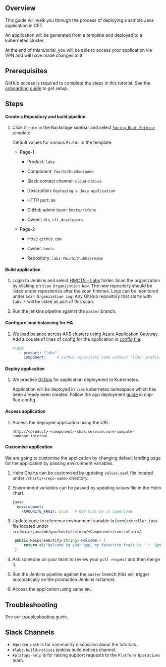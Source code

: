 ## Overview

This guide will walk you through the process of deploying a sample Java application in CFT.

An application will be generated from a template and deployed to a kubernetes cluster.

At the end of this tutorial, you will be able to access your application via VPN and will have made changes to it.

## Prerequisites

GitHub access is required to complete the steps in this tutorial. See the [onboarding guide](https://hmcts.github.io/onboarding/team/github.html#github) to get setup.


## Steps

#### Create a Repository and build pipeline

1. Click `Create` in the Backstage sidebar and select [`Spring Boot Service`](https://backstage.platform.hmcts.net/create) template. 

   Default values for various `Fields` in the template.
   
   
   - Page-1
   
       - Product:                       `labs`
           
       - Component:                     `YourGithubUsername`
        
       - Slack contact channel:         `cloud-native`
            
       - Description:                   `Deploying a Java application`
        
       - HTTP port:                     `80`
        
       - GitHub admin team:             `hmcts/reform`
       
       - Owner:                         `dts_cft_developers`
       
       
   - Page-2
   
       - Host:                          `github.com`
       
       - Owner:                         `hmcts`
       
       - Repository:                    `labs-YourGithubUsername`
 

#### Build application

1. Login to Jenkins and select [HMCTS - Labs](https://sandbox-build.platform.hmcts.net/job/HMCTS_Sandbox_LABS/) folder.
Scan the organization by clicking on `Scan Organization Now`.
The new repository should be listed under repositories after the scan finishes.
Logs can be monitored under `Scan Organization Log`.
Any GitHub repository that starts with `labs-*` will be listed as part of this scan.


2. Run the jenkins pipeline against the `master` branch.

#### Configure load balancing for HA

1. We load balance across AKS clusters using [Azure Application Gateway](https://docs.microsoft.com/en-us/azure/application-gateway/overview). Add a couple of lines of config for the application in [config file](https://github.com/hmcts/azure-platform-terraform/blob/master/environments/sbox/backend_lb_config.yaml).

   ```yaml
   #labs
      - product: "labs"
        component:     # GitHub repository name without "labs" prefix, e.g. `YourGithubUsername`
   ```
     
#### Deploy application

1. We practise [GitOps](https://www.weave.works/technologies/gitops/) for application deployment to Kubernetes.

   Application will be deployed in `labs` kubernetes namespace which has been already been created. 
   Follow the app deployment [guide](hmcts/cnp-flux-config@master/docs/app-deployment-v2.md#add-a-new-application) in cnp-flux-config.

#### Access application

1. Access the deployed application using the URL.

   ```
   http://<product>-<component>-sbox.service.core-compute-sandbox.internal 
   ```  
   
#### Customise application

We are going to customise the application by changing default landing page for the application by passing environment variables. 

1. Helm Charts can be customised by updating `values.yaml` file located under `/charts/<repo-name>` directory.  

2. Environment variables can be passed by updating values file in the Helm chart. 
 
   ```yaml
   java:
     environment:
       FAVOURITE_FRUIT: plum   # KEY must be in uppercase
   ```
3. Update code to reference environment variable in `RootController.java` file located under `src/main/java/uk/gov/hmcts/reform/<Component>/controllers/`.

   ```java
    public ResponseEntity<String> welcome() {
        return ok("Welcome to your app, my favourite fruit is " +  System.getenv("FAVOURITE_FRUIT"));
    }
   ```
4. Ask someone on your team to review your `pull request` and then merge it.

5. Run the Jenkins pipeline against the `master` branch (this will trigger automatically on the production Jenkins instance).

6. Access the application using same `URL`.


## Troubleshooting

See our [troubleshooting](https://hmcts.github.io/ways-of-working/troubleshooting/#troubleshooting-issues) guide.
        

## Slack Channels

- `#golden-path` is for community discussion about the tutorials.
- `#labs-build-notices` jenkins build notices channel.
- `#platops-help`   is for raising support requests to the `Platform Operations` team.
